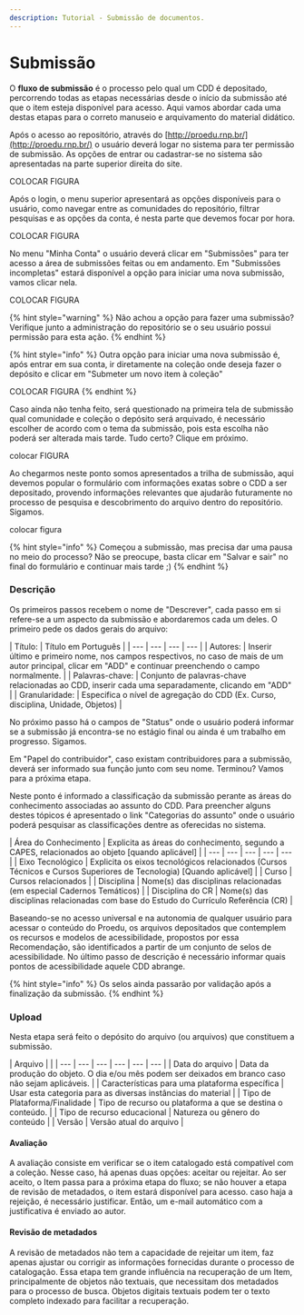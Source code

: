 ```yaml
---
description: Tutorial - Submissão de documentos.
---
```


# Submissão

O **fluxo de submissão** é o processo pelo qual um CDD é depositado, percorrendo todas as etapas necessárias desde o início da submissão até que o item esteja disponível para acesso. Aqui vamos abordar cada uma destas etapas para o correto manuseio e arquivamento do material didático.

Após o acesso ao repositório, através do [http://proedu.rnp.br/](http://proedu.rnp.br/) o usuário deverá logar no sistema para ter permissão de submissão. As opções de entrar ou cadastrar-se no sistema são apresentadas na parte superior direita do site.

COLOCAR FIGURA

Após o login, o menu superior apresentará as opções disponíveis para o usuário, como navegar entre as comunidades do repositório, filtrar pesquisas e as opções da conta, é nesta parte que devemos focar por hora.

COLOCAR FIGURA

No menu "Minha Conta" o usuário deverá clicar em "Submissões" para ter acesso a área de submissões feitas ou em andamento. Em "Submissões incompletas" estará disponível a opção para iniciar uma nova submissão, vamos clicar nela.

COLOCAR FIGURA

{% hint style="warning" %}
Não achou a opção para fazer uma submissão? Verifique junto a administração do repositório se o seu usuário possui permissão para esta ação.
{% endhint %}

{% hint style="info" %}
Outra opção para iniciar uma nova submissão é, após entrar em sua conta, ir diretamente na coleção onde deseja fazer o depósito e clicar em "Submeter um novo item à coleção"

COLOCAR FIGURA
{% endhint %}

Caso ainda não tenha feito, será questionado na primeira tela de submissão qual comunidade e coleção o depósito será arquivado, é necessário escolher de acordo com o tema da submissão, pois esta escolha não poderá ser alterada mais tarde. Tudo certo? Clique em próximo.

colocar FIGURA

Ao chegarmos neste ponto somos apresentados a trilha de submissão, aqui devemos popular o formulário com informações exatas sobre o CDD a ser depositado, provendo informações relevantes que ajudarão futuramente no processo de pesquisa e descobrimento do arquivo dentro do repositório. Sigamos.

colocar figura

{% hint style="info" %}
Começou a submissão, mas precisa dar uma pausa no meio do processo? Não se preocupe, basta clicar em "Salvar e sair" no final do formulário e continuar mais tarde ;\)
{% endhint %}

### Descrição

Os primeiros passos recebem o nome de "Descrever", cada passo em si refere-se a um aspecto da submissão e abordaremos cada um deles. O primeiro pede os dados gerais do arquivo:

| Título:   | Título em Português |
| --- | --- | --- | --- |
| Autores: |  Inserir último e primeiro nome, nos campos respectivos, no caso de mais de um autor principal, clicar em "ADD" e continuar preenchendo o campo normalmente. |
| Palavras-chave:  | Conjunto de palavras-chave relacionadas ao CDD, inserir cada uma separadamente, clicando em "ADD" |
| Granularidade:  | Especifica o nível de agregação do CDD \(Ex. Curso, disciplina, Unidade, Objetos\) |

No próximo passo há o campos de "Status" onde o usuário poderá informar se a submissão já encontra-se no estágio final ou ainda é um trabalho em progresso. Sigamos.

Em "Papel do contribuidor", caso existam contribuidores para a submissão, deverá ser informado sua função junto com seu nome. Terminou? Vamos para a próxima etapa.

Neste ponto é informado a classificação da submissão perante as áreas do conhecimento associadas ao assunto do CDD. Para preencher alguns destes tópicos é apresentado o link "Categorias do assunto" onde o usuário poderá pesquisar as classificações dentre as oferecidas no sistema.

| Área do Conhecimento | Explicita as áreas do conhecimento, segundo a CAPES, relacionados ao objeto \[quando aplicável\] |
| --- | --- | --- | --- | --- |
| Eixo Tecnológico | Explicita os eixos tecnológicos relacionados \(Cursos Técnicos e Cursos Superiores de Tecnologia\) \[Quando aplicável\] |
| Curso | Cursos relacionados |
| Disciplina | Nome\(s\) das disciplinas relacionadas \(em especial Cadernos Temáticos\) |
| Disciplina do CR | Nome\(s\) das disciplinas relacionadas com base do Estudo do Currículo Referência \(CR\) |

Baseando-se no acesso universal e na autonomia de qualquer usuário para acessar o conteúdo do Proedu, os arquivos depositados que contemplem os recursos e modelos de acessibilidade, propostos por essa Recomendação, são identificados a partir de um conjunto de selos de acessibilidade. No último passo de descrição é necessário informar quais pontos de acessibilidade aquele CDD abrange.

{% hint style="info" %}
Os selos ainda passarão por validação após a finalização da submissão.
{% endhint %}

### Upload

Nesta etapa será feito o depósito do arquivo \(ou arquivos\) que constituem a submissão. 

| Arquivo |  |
| --- | --- | --- | --- | --- | --- |
| Data do arquivo | Data da produção do objeto. O dia e/ou mês podem ser deixados em branco caso não sejam aplicáveis. |
| Características para uma plataforma específica | Usar esta categoria para as diversas instâncias do material |
| Tipo de Plataforma/Finalidade | Tipo de recurso ou plataforma a que se destina o conteúdo. |
| Tipo de recurso educacional | Natureza ou gênero do conteúdo |
| Versão | Versão atual do arquivo |

#### Avaliação

A avaliação consiste em verificar se o item catalogado está compatível com a coleção. Nesse caso, há apenas duas opções: aceitar ou rejeitar. Ao ser aceito, o Item passa para a próxima etapa do fluxo; se não houver a etapa de revisão de metadados, o item estará disponível para acesso. caso haja a rejeição, é necessário justificar. Então, um e-mail automático com a justificativa é enviado ao autor.

#### Revisão de metadados

A revisão de metadados não tem a capacidade de rejeitar um item, faz apenas ajustar ou corrigir as informações fornecidas durante o processo de catalogação. Essa etapa tem grande influência na recuperação de um Item, principalmente de objetos não textuais, que necessitam dos metadados para o processo de busca. Objetos digitais textuais podem ter o texto completo indexado para facilitar a recuperação.





